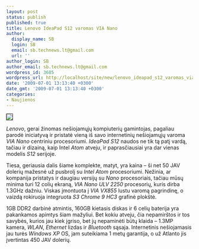 ```yaml
---
layout: post
status: publish
published: true
title: Lenovo IdeaPad S12 varomas VIA Nano
author:
  display_name: SB
  login: SB
  email: sb.technews.lt@gmail.com
  url: ''
author_login: SB
author_email: sb.technews.lt@gmail.com
wordpress_id: 3685
wordpress_url: http://localhost/site/new/lenovo_ideapad_s12_varomas_via_nano/
date: '2009-07-01 13:13:40 +0300'
date_gmt: '2009-07-01 13:13:40 +0300'
categories:
- Naujienos
---
```

<div class="imgright"><img src="http://tbn1.google.com/images?q=tbn:m7gN7smqOwNl_M:http://www.geeky-gadgets.com/wp-content/uploads/2009/05/lenovo-ideapad-s12_2.jpg" border="1" /></div>
<p><i>Lenovo</i>, gerai žinomas nešiojamųjų kompiuterių gamintojas, pagaliau parodė iniciatyvą ir pristatė vieną iš savo internetinių nešiojamųjų varoma <i>VIA Nano</i> centriniu procesoriumi. <i>IdeaPad S12</i> naudos ne tik tą patį vardą, tačiau ir dizainą, kaip Intel <i>Atom</i> atveju, ir paprasčiausiai yra dar vienas modelis <i>S12</i> serijoje.</p>
<p>Tiesa, geriausia dalis šiame komplekte, matyt, yra kaina – ši net 50 JAV dolerių mažesnė už pusbrolį su <i>Intel Atom</i> procesoriumi. Nežinia, ar kompanija pristatys ir daugiau versijų su <i>Nano</i> procesoriais, tačiau mūsų minima turi 12 colių ekraną, <i>VIA Nano ULV 2250</i> procesorių, kuris dirba 1.3GHz dažniu. Viskas įmontuota į <i>VIA VX855</i> lustu varomą pagrindinę, o vaizdą rokiruoja integruota <i>S3 Chrome 9 HC3</i> grafinė plokštė.</p>
<p>1GB DDR2 darbinė atmintis, 160GB kietasis diskas ir 6 celių baterija yra pakankamos apimtys šiam mažyliui. Bet kokiu atveju, čia nepamirštos ir tos savybės, kurios jau kiek įgriso, bet jų nepaminėti būtų klaida – 1.3MP kamera, <i>WLAN</i>, <i>Ethernet</i> lizdas ir <i>Bluetooth</i> sąsaja. Internetinis nešiojamasis jau turės <i>Windows XP</i> OS, jam suteikiama 1 metų garantija, o už Atlanto jis įvertintas 450 JAV dolerių.<br /></p>
